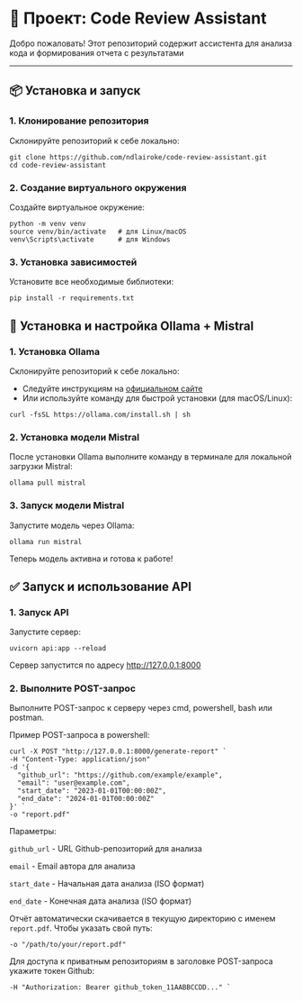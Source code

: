 # 🚀 Проект: Code Review Assistant

Добро пожаловать! Этот репозиторий содержит ассистента для анализа кода и формирования отчета с результатами

---

## 📦 Установка и запуск
### 1. Клонирование репозитория
Склонируйте репозиторий к себе локально:

```
git clone https://github.com/ndlairoke/code-review-assistant.git
cd code-review-assistant
```
### 2. Создание виртуального окружения
Создайте виртуальное окружение:

```
python -m venv venv
source venv/bin/activate   # для Linux/macOS
venv\Scripts\activate      # для Windows
```
### 3. Установка зависимостей 
Установите все необходимые библиотеки:
```
pip install -r requirements.txt
```

## 🤖 Установка и настройка Ollama + Mistral
### 1. Установка Ollama
Склонируйте репозиторий к себе локально:  

- Следуйте инструкциям на [официальном сайте](https://ollama.com)  
- Или используйте команду для быстрой установки (для macOS/Linux):
```
curl -fsSL https://ollama.com/install.sh | sh
```
### 2. Установка модели Mistral
После установки Ollama выполните команду в терминале для локальной загрузки Mistral:
```
ollama pull mistral
```
### 3. Запуск модели Mistral
Запустите модель через Ollama:
```
ollama run mistral
```
Теперь модель активна и готова к работе!

## ✅ Запуск и использование API
### 1. Запуск API
Запустите сервер:
```
uvicorn api:app --reload
```
Сервер запустится по адресу http://127.0.0.1:8000

### 2. Выполните POST-запрос
Выполните POST-запрос к серверу через cmd, powershell, bash или postman. 

Пример POST-запроса в powershell:
```
curl -X POST "http://127.0.0.1:8000/generate-report" `
-H "Content-Type: application/json" `
-d '{
  "github_url": "https://github.com/example/example",
  "email": "user@example.com",
  "start_date": "2023-01-01T00:00:00Z",
  "end_date": "2024-01-01T00:00:00Z"
}' `
-o "report.pdf"
```
Параметры:

`github_url` - URL Github-репозиторий для анализа

`email` - Email автора для анализа

`start_date` - Начальная дата анализа (ISO формат)

`end_date` - Конечная дата анализа (ISO формат)

Отчёт автоматически скачивается в текущую директорию с именем `report.pdf`.
Чтобы указать свой путь:
```
-o "/path/to/your/report.pdf"
```
Для доступа к приватным репозиториям в заголовке POST-запроса укажите токен Github:
```
-H "Authorization: Bearer github_token_11AABBCCDD..." `
```